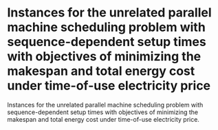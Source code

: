 # Instances for the unrelated parallel machine scheduling problem with sequence-dependent setup times with objectives of minimizing the makespan and total energy cost under time-of-use electricity price
Instances for the unrelated parallel machine scheduling problem with sequence-dependent setup times with objectives of minimizing the makespan and total energy cost under time-of-use electricity price.
